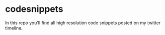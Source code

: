 # codesnippets
In this repo you'll find all high resolution code snippets posted on my twitter timeline. 
